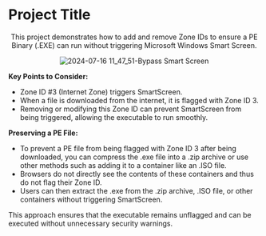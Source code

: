 # Project Title

<p align="center">
  This project demonstrates how to add and remove Zone IDs to ensure a PE Binary (.EXE) can run without triggering Microsoft Windows Smart Screen.
</p>

<p align="center">
  <img src="https://github.com/user-attachments/assets/fcde375e-9ca4-4285-b9ac-0472666f7d75" alt="2024-07-16 11_47_51-Bypass Smart Screen">
</p>

**Key Points to Consider:**
- Zone ID #3 (Internet Zone) triggers SmartScreen.
- When a file is downloaded from the internet, it is flagged with Zone ID 3.
- Removing or modifying this Zone ID can prevent SmartScreen from being triggered, allowing the executable to run smoothly.

**Preserving a PE File:**
- To prevent a PE file from being flagged with Zone ID 3 after being downloaded, you can compress the .exe file into a .zip archive or use other methods such as adding it to a container like an .ISO file.
- Browsers do not directly see the contents of these containers and thus do not flag their Zone ID.
- Users can then extract the .exe from the .zip archive, .ISO file, or other containers without triggering SmartScreen.

This approach ensures that the executable remains unflagged and can be executed without unnecessary security warnings.
